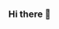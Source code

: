 ### Hi there 👋

<!--
**RichardFelipe-collab/RichardFelipe-collab** is a ✨ _special_ ✨ repository because its `README.md` (this file) appears on your GitHub profile.

Richard Felipe
Contact-me on:
	[<img src="https://img.shields.io/badge/linkedin-%230077B5.svg?&style=for-the-badge&logo=linkedin&logoColor=white" />](https://www.linkedin.com/in/richard-felipe-da-silva-oliveira-1ab55a135/)

- 🔭 I’m currently working on ...
- 🌱 I’m currently learning ...
- 👯 I’m looking to collaborate on ...
- 🤔 I’m looking for help with ...
- 💬 Ask me about ...
- 📫 How to reach me: ...
- 😄 Pronouns: ...
- ⚡ Fun fact: ...
-->
